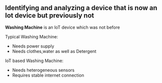 ## Identifying and analyzing a device that is now an Iot device but previously not

**Washing Machine** is an IoT device which was not before

Typical Washing Machine:
- Needs power supply
- Needs clothes,water as well as Detergent

IoT based Washing Machine:
- Needs heterogeneous sensors
- Requires stable internet connection
